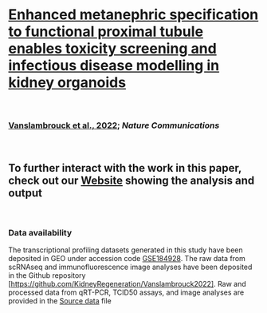 # **[Enhanced metanephric specification to functional proximal tubule enables toxicity screening and infectious disease modelling in kidney organoids](https://www.nature.com/articles/s41467-022-33623-z)** 
<br>

### **[Vanslambrouck et al., 2022](https://www.nature.com/articles/s41467-022-33623-z)**; *Nature Communications*  

<br>

## To further interact with the work in this paper, check out our [Website](https://kidneyregeneration.github.io/Vanslambrouck2022/index.html) showing the analysis and output 

<br>


### Data availability
The transcriptional profiling datasets generated in this study have been deposited in GEO under accession code [GSE184928](https://www.ncbi.nlm.nih.gov/geo/query/acc.cgi?acc=GSE184928). The raw data from scRNAseq and immunofluorescence image analyses have been deposited in the Github repository [https://github.com/KidneyRegeneration/Vanslambrouck2022]. Raw and processed data from qRT-PCR, TCID50 assays, and image analyses are provided in the [Source data](https://www.nature.com/articles/s41467-022-33623-z#Sec31) file

